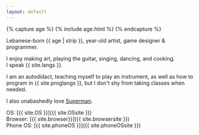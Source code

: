 ```yaml
---
layout: default
---
```

{% capture age %}
{% include age.html %} 
{% endcapture %}

Lebanese-born {{ age | strip }}, year-old artist, game designer & programmer.

I enjoy making art, playing the guitar, singing, dancing, and cooking.<br>I speak {{ site.langs }}.

I am an autodidact, teaching myself to play an instrument, as well as how to program in {{ site.proglangs }}, but I don't shy from taking classes when needed.

I also unabashedly love [Superman](/superman).

OS: [{{ site.OS }}]({{ site.OSsite }}) <br>
Browser: [{{ site.browser}}]({{ site.browsersite }})<br>
Phone OS: [{{ site.phoneOS }}]({{ site.phoneOSsite }})

